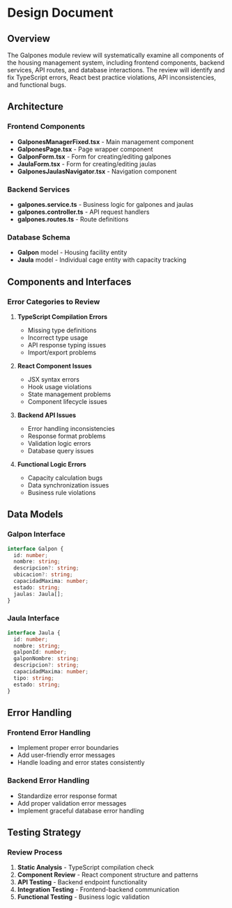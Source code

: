 # Design Document

## Overview

The Galpones module review will systematically examine all components of the housing management system, including frontend components, backend services, API routes, and database interactions. The review will identify and fix TypeScript errors, React best practice violations, API inconsistencies, and functional bugs.

## Architecture

### Frontend Components
- **GalponesManagerFixed.tsx** - Main management component
- **GalponesPage.tsx** - Page wrapper component  
- **GalponForm.tsx** - Form for creating/editing galpones
- **JaulaForm.tsx** - Form for creating/editing jaulas
- **GalponesJaulasNavigator.tsx** - Navigation component

### Backend Services
- **galpones.service.ts** - Business logic for galpones and jaulas
- **galpones.controller.ts** - API request handlers
- **galpones.routes.ts** - Route definitions

### Database Schema
- **Galpon** model - Housing facility entity
- **Jaula** model - Individual cage entity with capacity tracking

## Components and Interfaces

### Error Categories to Review

1. **TypeScript Compilation Errors**
   - Missing type definitions
   - Incorrect type usage
   - API response typing issues
   - Import/export problems

2. **React Component Issues**
   - JSX syntax errors
   - Hook usage violations
   - State management problems
   - Component lifecycle issues

3. **Backend API Issues**
   - Error handling inconsistencies
   - Response format problems
   - Validation logic errors
   - Database query issues

4. **Functional Logic Errors**
   - Capacity calculation bugs
   - Data synchronization issues
   - Business rule violations

## Data Models

### Galpon Interface
```typescript
interface Galpon {
  id: number;
  nombre: string;
  descripcion?: string;
  ubicacion?: string;
  capacidadMaxima: number;
  estado: string;
  jaulas: Jaula[];
}
```

### Jaula Interface
```typescript
interface Jaula {
  id: number;
  nombre: string;
  galponId: number;
  galponNombre: string;
  descripcion?: string;
  capacidadMaxima: number;
  tipo: string;
  estado: string;
}
```

## Error Handling

### Frontend Error Handling
- Implement proper error boundaries
- Add user-friendly error messages
- Handle loading and error states consistently

### Backend Error Handling
- Standardize error response format
- Add proper validation error messages
- Implement graceful database error handling

## Testing Strategy

### Review Process
1. **Static Analysis** - TypeScript compilation check
2. **Component Review** - React component structure and patterns
3. **API Testing** - Backend endpoint functionality
4. **Integration Testing** - Frontend-backend communication
5. **Functional Testing** - Business logic validation